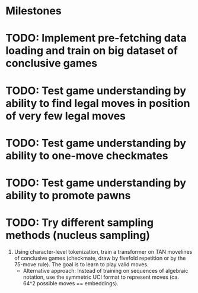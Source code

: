 # Milestones

# TODO: Implement pre-fetching data loading and train on big dataset of conclusive games
# TODO: Test game understanding by ability to find legal moves in position of very few legal moves
# TODO: Test game understanding by ability to one-move checkmates
# TODO: Test game understanding by ability to promote pawns
# TODO: Try different sampling methods (nucleus sampling)

1. Using character-level tokenization, train a transformer on TAN movelines of conclusive games (checkmate, draw by fivefold repetition or by the 75-move rule). The goal is to learn to play valid moves.
    - Alternative approach: Instead of training on sequences of algebraic notation, use the symmetric UCI format to represent moves (ca. 64^2 possible moves == embeddings).